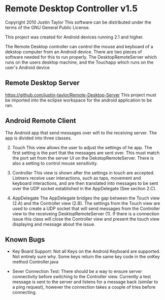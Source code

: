 # Remote Desktop Controller v1.5

Copyright 2010 Justin Taylor
This software can be distributed under the terms of the
GNU General Public License. 

This project was created for Android devices running 2.1 and higher.

The Remote Desktop controller can control the mouse and keyboard of a dekstop
computer from an Android device. There are two pieces of software needed for
this to run properly. The DesktopRemoteServer which runs on the users desktop
machine, and the Touchapp which runs on the user's Android device

## Remote Desktop Server
https://github.com/justin-taylor/Remote-Desktop-Server
This project must be imported into the eclipse workspace for the android
application to be ran.

## Android Remote Client
The Android app that send messages over wifi to the receiving server. The app is
divided into three classes.
	
2. Touch
    This view allows the user to adjust the settings of he app. The
    first setting is the port that the messages are sent over. This 
    must match the port set from the server UI on the DekstopRemoteServer.
    There is also a setting to control mouse sensitivity.

2. Controller
    This view is shown after the settings in touch are accepted. Listners
    receive user interactions, such as taps, movement and keyboard 
    interactions, and are then translated into messages to be sent over the
    UDP socket established in the AppDelegate (See section 2.C).

2. AppDelegate
    The AppDelegate bridges the gap between the Touch view (2.A) and the
    Controller view (2.B). The settings from the Touch view are used to
    create a UDP socket that will send messages from the Controller view
    to the receiveing DesktopRemoteServer (1). If there is a connection
    issue this class will close the Controller view and present the touch
    view displaying and message about the issue.

## Known Bugs

* Key Board Support:
    Not all Keys on the Android Keyboard are supported.
    Not entirely sure why. Some keys return the same
    key code in the onKey method Controller.java

* Sever Connection Test:
    There should be a way to ensure server connectivity
    before switching to the Controller view. Currently 
    a test message is sent to the server and listens for
    a message back (similar to a ping request), however
    the connection takes a couple of tries before connecting.
